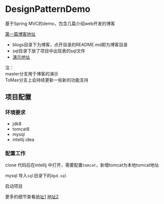 # DesignPatternDemo
基于Spring MVC的demo，包含几篇介绍web开发的博客

[第一篇博客地址](https://github.com/XingToMax/DesignPatternDemo/tree/master/blogs)

+ blogs目录下为博客，点开目录的README.md即为博客目录
+ sql目录下放了项目中出现表的sql文件
+ [演示地址](https://tomax.xin/dpd)

注：<br>
master分支用于博客的演示<br>
ToMax分支上会持续更新一些新的功能支持<br>

## 项目配置

### 环境要求

+ jdk8
+ tomcat8
+ mysql
+ intellij idea

### 配置工作

clone 代码后在intellij 中打开，需要配置`tomcat`，新增tomcat为本地tomcat地址

mysql 导入`sql`目录下的`dpd.sql`

启动项目

更多的细节查看[地址1](https://github.com/XingToMax/DesignPatternDemo/blob/master/blogs/%E5%BC%80%E5%8F%91%E7%8E%AF%E5%A2%83%E6%90%AD%E5%BB%BA.md)  [地址2](https://github.com/XingToMax/DesignPatternDemo/blob/master/blogs/Helloworld.md)